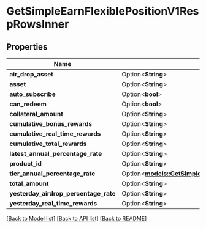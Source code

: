 # GetSimpleEarnFlexiblePositionV1RespRowsInner

## Properties

Name | Type | Description | Notes
------------ | ------------- | ------------- | -------------
**air_drop_asset** | Option<**String**> |  | [optional]
**asset** | Option<**String**> |  | [optional]
**auto_subscribe** | Option<**bool**> |  | [optional]
**can_redeem** | Option<**bool**> |  | [optional]
**collateral_amount** | Option<**String**> |  | [optional]
**cumulative_bonus_rewards** | Option<**String**> |  | [optional]
**cumulative_real_time_rewards** | Option<**String**> |  | [optional]
**cumulative_total_rewards** | Option<**String**> |  | [optional]
**latest_annual_percentage_rate** | Option<**String**> |  | [optional]
**product_id** | Option<**String**> |  | [optional]
**tier_annual_percentage_rate** | Option<[**models::GetSimpleEarnFlexibleListV1RespRowsInnerTierAnnualPercentageRate**](GetSimpleEarnFlexibleListV1Resp_rows_inner_tierAnnualPercentageRate.md)> |  | [optional]
**total_amount** | Option<**String**> |  | [optional]
**yesterday_airdrop_percentage_rate** | Option<**String**> |  | [optional]
**yesterday_real_time_rewards** | Option<**String**> |  | [optional]

[[Back to Model list]](../README.md#documentation-for-models) [[Back to API list]](../README.md#documentation-for-api-endpoints) [[Back to README]](../README.md)


